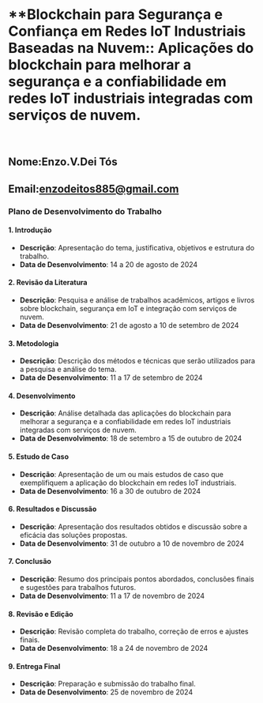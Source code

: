 # **Blockchain para Segurança e Confiança em Redes IoT Industriais Baseadas na Nuvem:: Aplicações do blockchain para melhorar a segurança e a confiabilidade em redes IoT industriais integradas com serviços de nuvem.

<br>

## Nome:Enzo.V.Dei Tós
## Email:enzodeitos885@gmail.com



### Plano de Desenvolvimento do Trabalho

#### 1. **Introdução**
   - **Descrição**: Apresentação do tema, justificativa, objetivos e estrutura do trabalho.
   - **Data de Desenvolvimento**: 14 a 20 de agosto de 2024

#### 2. **Revisão da Literatura**
   - **Descrição**: Pesquisa e análise de trabalhos acadêmicos, artigos e livros sobre blockchain, segurança em IoT e integração com serviços de nuvem.
   - **Data de Desenvolvimento**: 21 de agosto a 10 de setembro de 2024

#### 3. **Metodologia**
   - **Descrição**: Descrição dos métodos e técnicas que serão utilizados para a pesquisa e análise do tema.
   - **Data de Desenvolvimento**: 11 a 17 de setembro de 2024

#### 4. **Desenvolvimento**
   - **Descrição**: Análise detalhada das aplicações do blockchain para melhorar a segurança e a confiabilidade em redes IoT industriais integradas com serviços de nuvem.
   - **Data de Desenvolvimento**: 18 de setembro a 15 de outubro de 2024

#### 5. **Estudo de Caso**
   - **Descrição**: Apresentação de um ou mais estudos de caso que exemplifiquem a aplicação do blockchain em redes IoT industriais.
   - **Data de Desenvolvimento**: 16 a 30 de outubro de 2024

#### 6. **Resultados e Discussão**
   - **Descrição**: Apresentação dos resultados obtidos e discussão sobre a eficácia das soluções propostas.
   - **Data de Desenvolvimento**: 31 de outubro a 10 de novembro de 2024

#### 7. **Conclusão**
   - **Descrição**: Resumo dos principais pontos abordados, conclusões finais e sugestões para trabalhos futuros.
   - **Data de Desenvolvimento**: 11 a 17 de novembro de 2024

#### 8. **Revisão e Edição**
   - **Descrição**: Revisão completa do trabalho, correção de erros e ajustes finais.
   - **Data de Desenvolvimento**: 18 a 24 de novembro de 2024

#### 9. **Entrega Final**
   - **Descrição**: Preparação e submissão do trabalho final.
   - **Data de Desenvolvimento**: 25 de novembro de 2024


